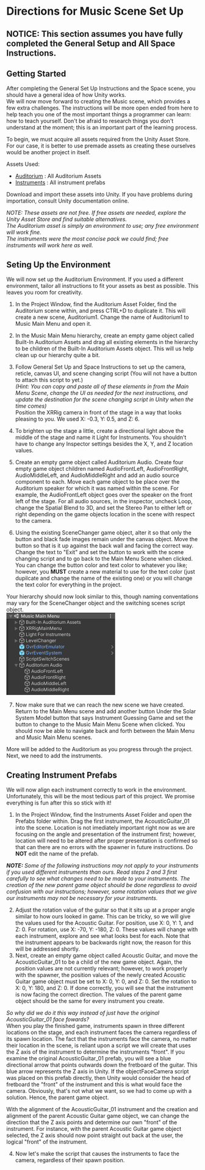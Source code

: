 # Directions for Music Scene Set Up

## __NOTICE: This section assumes you have fully completed the General Setup and All Space Instructions.__

## Getting Started

After completing the General Set Up Instructions and the Space scene, you should have a general idea of how Unity works. </br>
We will now move forward to creating the Music scene, which provides a few extra challenges. The instructions will be more open ended from here to help teach you one of the most important things a programmer can learn: how to teach yourself. Don't be afraid to research things you don't understand at the moment; this is an important part of the learning process. </br>

To begin, we must acquire all assets required from the Unity Asset Store. For our case, it is better to use premade assets as creating these ourselves would be another project in itself.

Assets Used: 
- [Auditorium](https://assetstore.unity.com/packages/3d/environments/auditorium-141127) : All Auditorium Assets
- [Instruments](https://assetstore.unity.com/packages/3d/props/stylized-musical-instruments-pack-176502) : All instrument prefabs

Download and import these assets into Unity. If you have problems during importation, consult Unity documentation online.

<i>NOTE: These assets are not free. If free assets are needed, explore the Unity Asset Store and find suitable alternatives. </br>
The Auditorium asset is simply an environment to use; any free environment will work fine. </br>
The instruments were the most concise pack we could find; free instruments will work here as well. </br> </i>

## Seting Up the Environment

We will now set up the Auditorium Environment. If you used a different environment, tailor all instructions to fit your assets as best as possible. This leaves you room for creativity.

1. In the Project Window, find the Auditorium Asset Folder, find the Auditorium scene within, and press CTRL+D to duplicate it. This will create a new scene, Auditorium1. Change the name of Auditorium1 to Music Main Menu and open it.
2. In the Music Main Menu hierarchy, create an empty game object called Built-In Auditorium Assets and drag all existing elements in the hierarchy to be children of the Built-In Auditorium Assets object. This will us help clean up our hierarchy quite a bit. 
3. Follow General Set Up and Space Instructions to set up the camera, reticle, canvas UI, and scene changing script (You will not have a button to attach this script to yet.) </br>
<i> (Hint: You can copy and paste all of these elements in from the Main Menu Scene, change the UI as needed for the next instructions, and update the destination for the scene changing script in Unity when the time comes) </i> </br>
Position the XRRig camera in front of the stage in a way that looks pleasing to you. We used X: -0.3, Y: 0.5, and Z: 6.
4. To brighten up the stage a little, create a directional light above the middle of the stage and name it Light for Instruments. You shouldn't have to change any Inspector settings besides the X, Y, and Z location values.

5. Create an empty game object called Auditorium Audio. Create four empty game object children named AudioFrontLeft, AudioFrontRight, AudioMiddleLeft, and AudioMiddleRight and add an audio source component to each. Move each game object to be place over the Auditorium speaker for which it was named within the scene. For example, the AudioFrontLeft object goes over the speaker on the front left of the stage. For all audio sources, in the inspector, uncheck Loop, change the Spatial Blend to 3D, and set the Stereo Pan to either left or right depending on the game objects location in the scene with respect to the camera.

6. Using the existing SceneChanger game object, alter it so that only the button and black fade images remain under the canvas object. Move the button so that is it up against the back wall and facing the correct way. Change the text to "Exit" and set the button to work with the scene changing script and to go back to the Main Menu Scene when clicked. You can change the button color and text color to whatever you like; however, you <b>MUST</b> create a new material to use for the text color (just dupilcate and change the name of the existing one) or you will change the text color for everything in the project.

Your hierarchy should now look similar to this, though naming conventations may vary for the SceneChanger object and the switching scenes script object. </br>
![Initial_Music_Hierarchy](Screenshots/Music/Initial_Music_Hierarchy.png "Initial Music Hierarchy")

7. Now make sure that we can reach the new scene we have created. Return to the Main Menu scene and add another button Under the Solar System Model button that says Instrument Guessing Game and set the button to change to the Music Main Menu Scene when clicked. You should now be able to navigate back and forth between the Main Menu and Music Main Menu scenes.

More will be added to the Auditorium as you progress through the project. Next, we need to add the instruments.

## Creating Instrument Prefabs
 We will now align each instrument correctly to work in the environment. Unfortunately, this will be the most tedious part of this project. We promise everything is fun after this so stick with it!
 
 1. In the Project Window, find the Instruments Asset Folder and open the Prefabs folder within. Drag the first instrument, the AcousticGuitar_01 into the scene. Location is not imediately important right now as we are focusing on the angle and presentation of the instrument first; however, location will need to be altered after proper presentation is confirmed so that can there are no errors with the spawner in future instructions. Do <b>NOT</b> edit the name of the prefab. </br>

<i><b>NOTE:</b> Some of the following instructions may not apply to your instruments if you used different instruments than ours. Read steps 2 and 3 first carefully to see what changes need to be made to your instruments. The creation of the new parent game object should be done regardless to avoid confusion with our instructions; however, some rotation values that we give our instruments may not be necessary for your instruments. </i> </br>

2. Adjust the rotation value of the guitar so that it sits up at a proper angle similar to how ours looked in game. This can be tricky, so we will give the values used for the Acoustic Guitar. For position, use X: 0, Y: 1, and Z: 0. For rotation, use X: -70, Y: -180, Z: 0. These values will change with each instrument, explore and see what looks best for each. Note that the instrument appears to be backwards right now, the reason for this will be addressed shortly.
3. Next, create an empty game object called Acoustic Guitar, and move the AcousticGuitar_01 to be a child of the new game object. Again, the position values are not currently relevant; however, to work properly with the spawner, the position values of the newly created Acoustic Guitar game object must be set to X: 0, Y: 0, and Z: 0. Set the rotation to X: 0, Y: 180, and Z: 0. If done correctly, you will see that the instrument is now facing the correct direction. The values of the parent game object should be the same for every instrument you create.</br>

<i>So why did we do it this way instead of just have the original AcousticGuitar_01 face fowards?</i></br>
When you play the finished game, instruments spawn in three different locations on the stage, and each instrument faces the camera regardless of its spawn location. The fact that the instruments face the camera, no matter their location in the scene, is reliant upon a script we will create that uses the Z axis of the instrument to determine the instruments "front". If you examine the original AcousticGuitar_01 prefab, you will see a blue directional arrow that points outwards down the fretboard of the guitar. This blue arrow represents the Z axis in Unity. If the objectFaceCamera script was placed on this prefab directly, then Unity would consider the head of fretboard the "front" of the instrument and this is what would face the camera. Obviously, that's not what we want, so we had to come up with a solution. Hence, the parent game object. </br>

With the alignment of the AcousticGuitar_01 instrument and the creation and alignment of the parent Acoustic Guitar game object, we can change the direction that the Z axis points and determine our own "front" of the instrument. For instance, with the parent Acoustic Guitar game object selected, the Z axis should now point straight out back at the user, the logical "front" of the instrument.

4. Now let's make the script that causes the instruments to face the camera, regardless of their spawn position.
